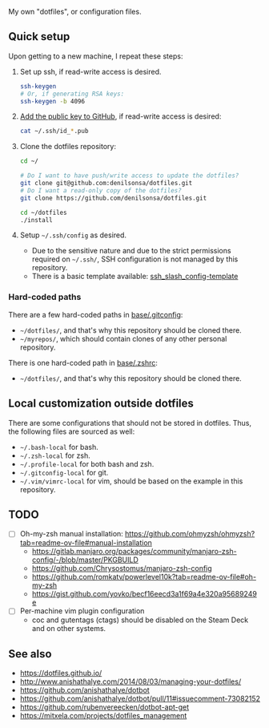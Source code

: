 My own "dotfiles", or configuration files.

## Quick setup

Upon getting to a new machine, I repeat these steps:

1. Set up ssh, if read-write access is desired.

    ```bash
    ssh-keygen
    # Or, if generating RSA keys:
    ssh-keygen -b 4096
    ```

2. [Add the public key to GitHub](https://github.com/settings/keys), if read-write access is desired:

    ```bash
    cat ~/.ssh/id_*.pub
    ```

3. Clone the dotfiles repository:

    ```bash
    cd ~/

    # Do I want to have push/write access to update the dotfiles?
    git clone git@github.com:denilsonsa/dotfiles.git
    # Do I want a read-only copy of the dotfiles?
    git clone https://github.com/denilsonsa/dotfiles.git

    cd ~/dotfiles
    ./install
    ```
4. Setup `~/.ssh/config` as desired.
    * Due to the sensitive nature and due to the strict permissions required on `~/.ssh/`, SSH configuration is not managed by this repository.
    * There is a basic template available: [ssh_slash_config-template](ssh_slash_config-template)

### Hard-coded paths

There are a few hard-coded paths in [base/.gitconfig](base/.gitconfig):

* `~/dotfiles/`, and that's why this repository should be cloned there.
* `~/myrepos/`, which should contain clones of any other personal repository.

There is one hard-coded path in [base/.zshrc](base/.zshrc):

* `~/dotfiles/`, and that's why this repository should be cloned there.

## Local customization outside dotfiles

There are some configurations that should not be stored in dotfiles. Thus, the following files are sourced as well:

* `~/.bash-local` for bash.
* `~/.zsh-local` for zsh.
* `~/.profile-local` for both bash and zsh.
* `~/.gitconfig-local` for git.
* `~/.vim/vimrc-local` for vim, should be based on the example in this repository.

## TODO

* [ ] Oh-my-zsh manual installation: <https://github.com/ohmyzsh/ohmyzsh?tab=readme-ov-file#manual-installation>
    * <https://gitlab.manjaro.org/packages/community/manjaro-zsh-config/-/blob/master/PKGBUILD>
    * <https://github.com/Chrysostomus/manjaro-zsh-config>
    * <https://github.com/romkatv/powerlevel10k?tab=readme-ov-file#oh-my-zsh>
    * <https://gist.github.com/yovko/becf16eecd3a1f69a4e320a95689249e>
* [ ] Per-machine vim plugin configuration
    * coc and gutentags (ctags) should be disabled on the Steam Deck and on other systems.

## See also

* <https://dotfiles.github.io/>
* <http://www.anishathalye.com/2014/08/03/managing-your-dotfiles/>
* <https://github.com/anishathalye/dotbot>
* <https://github.com/anishathalye/dotbot/pull/11#issuecomment-73082152>
* <https://github.com/rubenvereecken/dotbot-apt-get>
* <https://mitxela.com/projects/dotfiles_management>

